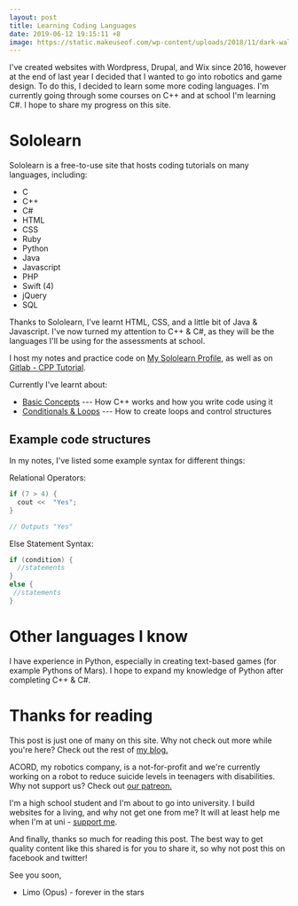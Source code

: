 ```yaml
---
layout: post
title: Learning Coding Languages
date: 2019-06-12 19:15:11 +8
image: https://static.makeuseof.com/wp-content/uploads/2018/11/dark-wallpapers-670x335.jpg
---
```


I've created websites with Wordpress, Drupal, and Wix since 2016, however at the end of last year I decided that I wanted to go into robotics and game design. To do this, I decided to learn some more coding languages. I'm currently going through some courses on C++ and at school I'm learning C#. I hope to share my progress on this site.

# Sololearn
Sololearn is a free-to-use site that hosts coding tutorials on many languages, including:

* C
* C++
* C#
* HTML
* CSS
* Ruby
* Python
* Java
* Javascript
* PHP
* Swift (4)
* jQuery
* SQL

Thanks to Sololearn, I've learnt HTML, CSS, and a little bit of Java & Javascript. I've now turned my attention to C++ & C#, as they will be the languages I'll be using for the assessments at school.

I host my notes and practice code on [My Sololearn Profile](https://www.sololearn.com/Profile/5134550), as well as on [Gitlab - CPP Tutorial](https://gitlab.com/IrisDroidology/cpp-tutorial-vLnPwxZdW4Y). 

Currently I've learnt about:

* [Basic Concepts](https://gitlab.com/IrisDroidology/cpp-tutorial-vLnPwxZdW4Y/blob/master/sololearn/basic-concepts.md) --- How C++ works and how you write code using it
* [Conditionals & Loops](https://gitlab.com/IrisDroidology/cpp-tutorial-vLnPwxZdW4Y/blob/master/sololearn/conditionals-and-loops.md) --- How to create loops and control structures

## Example code structures
In my notes, I've listed some example syntax for different things:

Relational Operators:
```c++
if (7 > 4) {
  cout <<  "Yes"; 
}

// Outputs "Yes"
```

Else Statement Syntax:
```c++
if (condition) {
  //statements
}
else {
 //statements
}
```

# Other languages I know
I have experience in Python, especially in creating text-based games (for example Pythons of Mars). I hope to expand my knowledge of Python after completing C++ & C#.

# Thanks for reading
This post is just one of many on this site. Why not check out more while you're here? Check out the rest of [my blog.](http://irisdroidology.github.io/opus/#blog)

ACORD, my robotics company, is a not-for-profit and we're currently working on a robot to reduce suicide levels in teenagers with disabilities. Why not support us? Check out [our patreon.](http://acord.tech/support-us)

I'm a high school student and I'm about to go into university. I build websites for a living, and why not get one from me? It will at least help me when I'm at uni - [support me](http://acord.tech/support-limo).

And finally, thanks so much for reading this post. The best way to get quality content like this shared is for you to share it, so why not post this on facebook and twitter!

See you soon,

- Limo (Opus) - forever in the stars
